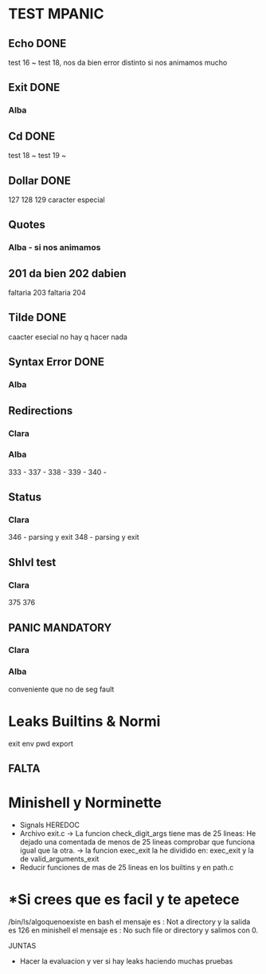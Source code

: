 # TEST MPANIC
## Echo DONE
test 16 ~
test 18, nos da bien error distinto si nos animamos mucho

## Exit DONE
### Alba


## Cd DONE
test 18 ~
test 19 ~

## Dollar DONE
127 128 129 caracter especial

## Quotes 
### Alba - si nos animamos
201 da bien
202 dabien
---
faltaria 203
faltaria 204

## Tilde DONE
caacter esecial no hay q hacer nada

## Syntax Error DONE
### Alba


## Redirections 
### Clara
### Alba
333 -
337 - 
338 - 
339 - 
340 -

## Status
### Clara
346 -  parsing y exit
348 - parsing y exit

## Shlvl test
### Clara
375
376

## PANIC MANDATORY
### Clara
### Alba
conveniente que no de seg fault

# Leaks Builtins & Normi
exit
env
pwd
export

## FALTA 
# Minishell y Norminette
- Signals HEREDOC
- Archivo exit.c 
	-> La funcion check_digit_args tiene mas de 25 lineas: He dejado una  comentada de menos de 25 lineas comprobar que funciona igual que la otra.
	-> la funcion exec_exit la he dividido en: exec_exit y la de valid_arguments_exit 
- Reducir funciones de mas de 25 lineas en los builtins y en path.c

# *Si crees que es facil y te apetece 
/bin/ls/algoquenoexiste
en bash el mensaje es : Not a directory y la salida es 126 
en minishell el mensaje es : No such file or directory y salimos con 0.

JUNTAS
- Hacer la evaluacion y ver si hay leaks haciendo muchas pruebas

